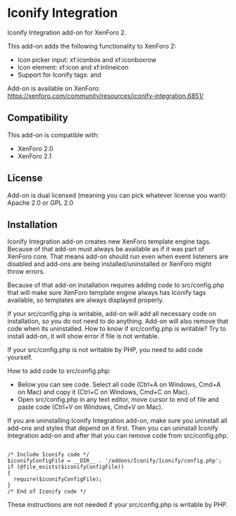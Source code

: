 # Iconify Integration

Iconify Integration add-on for XenForo 2.

This add-on adds the following functionality to XenForo 2:
* Icon picker input: xf:iconbox and xf:iconboxrow
* Icon element: xf:icon and xf:inlineicon
* Support for Iconify tags: <span class="iconify" data-icon="mdi-home"></span> and <iconify-icon data-icon="mdi-home"></iconify-icon>

Add-on is available on XenForo: https://xenforo.com/community/resources/iconify-integration.6851/

## Compatibility

This add-on is compatible with:
* XenForo 2.0
* XenForo 2.1


## License

Add-on is dual licensed (meaning you can pick whatever license you want): Apache 2.0 or GPL 2.0

## Installation

Iconify Integration add-on creates new XenForo template engine tags. Because of that add-on must always be available as if it was part of XenForo core. That means add-on should run even when event listeners are disabled and add-ons are being installed/uninstalled or XenForo might throw errors.

Because of that add-on installation requires adding code to src/config.php that will make sure XenForo template engine always has Iconify tags available, so templates are always displayed properly.

If your src/config.php is writable, add-on will add all necessary code on installation, so you do not need to do anything. Add-on will also remove that code when its uninstalled. How to know if src/config.php is writable? Try to install add-on, it will show error if file is not writable.

If your src/config.php is not writable by PHP, you need to add code yourself.

How to add code to src/config.php:

* Below you can see code. Select all code (Ctrl+A on Windows, Cmd+A on Mac) and copy it (Ctrl+C on Windows, Cmd+C on Mac).
* Open src/config.php in any text editor, move cursor to end of file and paste code (Ctrl+V on Windows, Cmd+V on Mac).

If you are uninstalling Iconify Integration add-on, make sure you uninstall all add-ons and styles that depend on it first. Then you can uninstall Iconify Integration add-on and after that you can remove code from src/config.php.


```

/* Include Iconify code */
$iconifyConfigFile = __DIR__ . '/addons/Iconify/Iconify/config.php';
if (@file_exists($iconifyConfigFile))
{
  require($iconifyConfigFile);
}
/* End of Iconify code */

```

These instructions are not needed if your src/config.php is writable by PHP.
